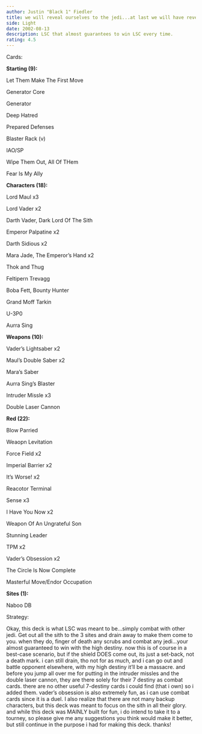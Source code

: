 ```yaml
---
author: Justin "Black 1" Fiedler
title: we will reveal ourselves to the jedi...at last we will have revenge!
side: Light
date: 2002-08-13
description: LSC that almost guarantees to win LSC every time.
rating: 4.5
---
```

Cards: 

<b>Starting (9):</B>
Let Them Make The First Move
Generator Core
Generator
Deep Hatred
Prepared Defenses
Blaster Rack (v)
IAO/SP
Wipe Them Out, All Of THem
Fear Is My Ally

<b>Characters (18):</b>
Lord Maul x3
Lord Vader x2
Darth Vader, Dark Lord Of The Sith
Emperor Palpatine x2
Darth Sidious x2
Mara Jade, The Emperor’s Hand x2
Thok and Thug
Feltipern Trevagg
Boba Fett, Bounty Hunter
Grand Moff Tarkin
U-3P0
Aurra Sing

<b>Weapons (10):</b>
Vader’s Lightsaber x2
Maul’s Double Saber x2
Mara’s Saber
Aurra Sing’s Blaster
Intruder Missle x3
Double Laser Cannon

<b>Red (22):</b>
Blow Parried
Weaopn Levitation
Force Field x2
Imperial Barrier x2
It’s Worse! x2
Reacotor Terminal
Sense x3
I Have You Now x2
Weapon Of An Ungrateful Son
Stunning Leader
TPM x2
Vader’s Obsession x2
The Circle Is Now Complete
Masterful Move/Endor Occupation

<b>Sites (1):</b>
Naboo DB


Strategy: 

Okay, this deck is what LSC was meant to be...simply combat with other jedi. Get out all the sith to the 3 sites and drain away to make them come to you. when they do, finger of death any scrubs and combat any jedi...your almost guaranteed to win with the high destiny. now this is of course in a best-case scenario, but if the shield DOES come out, its just a set-back, not a death mark. i can still drain, tho not for as much, and i can go out and battle opponent elsewhere, with my high destiny it’ll be a massacre. and before you jump all over me for putting in the intruder missles and the double laser cannon, they are there solely for their 7 destiny as combat cards. there are no other useful 7-destiny cards i could find (that i own) so i added them. vader’s obsession is also extremely fun, as i can use combat cards since it is a duel. I also realize that there are not many backup characters, but this deck was meant to focus on the sith in all their glory. and while this deck was MAINLY built for fun, i do intend to take it to a tourney, so please give me any suggestions you think would make it better, but still continue in the purpose i had for making this deck. thanks! 